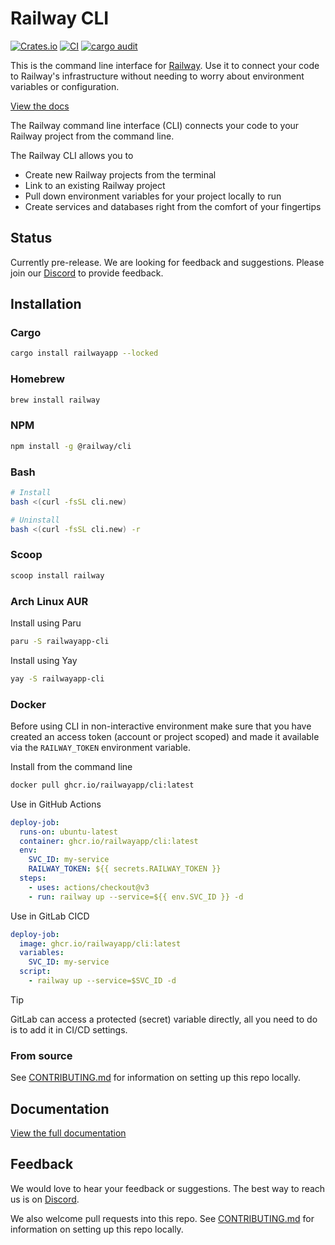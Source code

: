 # Railway CLI

[![Crates.io](https://img.shields.io/crates/v/railwayapp)](https://crates.io/crates/railwayapp)
[![CI](https://github.com/railwayapp/cli/actions/workflows/ci.yml/badge.svg)](https://github.com/railwayapp/cliv3/actions/workflows/ci.yml)
[![cargo audit](https://github.com/railwayapp/cli/actions/workflows/cargo-audit.yml/badge.svg)](https://github.com/railwayapp/cli/actions/workflows/cargo-audit.yml)

This is the command line interface for [Railway](https://railway.app). Use it to connect your code to Railway's infrastructure without needing to worry about environment variables or configuration.

[View the docs](https://docs.railway.app/develop/cli)

The Railway command line interface (CLI) connects your code to your Railway project from the command line.

The Railway CLI allows you to

- Create new Railway projects from the terminal
- Link to an existing Railway project
- Pull down environment variables for your project locally to run
- Create services and databases right from the comfort of your fingertips
## Status
Currently pre-release. We are looking for feedback and suggestions. Please join our [Discord](https://discord.gg/railway) to provide feedback.

## Installation

### Cargo
```bash
cargo install railwayapp --locked
```

### Homebrew

```bash 
brew install railway
```

### NPM
```bash
npm install -g @railway/cli
```

### Bash
```bash
# Install 
bash <(curl -fsSL cli.new)

# Uninstall
bash <(curl -fsSL cli.new) -r
```

### Scoop
```ps1
scoop install railway
```

### Arch Linux AUR

Install using Paru
```bash
paru -S railwayapp-cli
```
Install using Yay
```bash
yay -S railwayapp-cli
```

### Docker

Before using CLI in non-interactive environment make sure that you have created an access token (account or project scoped) and made it available via the `RAILWAY_TOKEN` environment variable.

Install from the command line
```bash
docker pull ghcr.io/railwayapp/cli:latest
```

Use in GitHub Actions
```yml
deploy-job:
  runs-on: ubuntu-latest
  container: ghcr.io/railwayapp/cli:latest
  env:
    SVC_ID: my-service
    RAILWAY_TOKEN: ${{ secrets.RAILWAY_TOKEN }}
  steps:
    - uses: actions/checkout@v3
    - run: railway up --service=${{ env.SVC_ID }} -d
```

Use in GitLab CICD
```yml
deploy-job:
  image: ghcr.io/railwayapp/cli:latest
  variables:
    SVC_ID: my-service
  script:
    - railway up --service=$SVC_ID -d
```

> [!TIP]
> GitLab can access a protected (secret) variable directly, all you need to do is to add it in CI/CD settings.

### From source
See [CONTRIBUTING.md](https://github.com/railwayapp/cli/blob/master/CONTRIBUTING.md) for information on setting up this repo locally.

## Documentation
[View the full documentation](https://docs.railway.app)

## Feedback

We would love to hear your feedback or suggestions. The best way to reach us is on [Discord](https://discord.gg/railway).

We also welcome pull requests into this repo. See [CONTRIBUTING.md](https://github.com/railwayapp/cli/blob/master/CONTRIBUTING.md) for information on setting up this repo locally.
